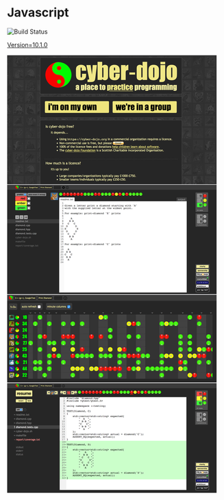# Javascript

![Build Status](https://travis-ci.org/cyber-dojo-languages/javascript.svg?branch=master)

[Version=10.1.0](https://github.com/cyber-dojo-languages/javascript/blob/master/check_version.sh)

![cyber-dojo.org home page](https://github.com/cyber-dojo/cyber-dojo/blob/master/shared/home_page_snapshot.png)
